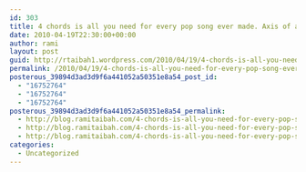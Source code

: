 ```yaml
---
id: 303
title: 4 chords is all you need for every pop song ever made. Axis of awesome.
date: 2010-04-19T22:30:00+00:00
author: rami
layout: post
guid: http://rtaibah1.wordpress.com/2010/04/19/4-chords-is-all-you-need-for-every-pop-song-ever-made-axis-of-awesome
permalink: /2010/04/19/4-chords-is-all-you-need-for-every-pop-song-ever-made-axis-of-awesome/
posterous_39894d3ad3d9f6a441052a50351e8a54_post_id:
  - "16752764"
  - "16752764"
  - "16752764"
posterous_39894d3ad3d9f6a441052a50351e8a54_permalink:
  - http://blog.ramitaibah.com/4-chords-is-all-you-need-for-every-pop-song-e
  - http://blog.ramitaibah.com/4-chords-is-all-you-need-for-every-pop-song-e
  - http://blog.ramitaibah.com/4-chords-is-all-you-need-for-every-pop-song-e
categories:
  - Uncategorized
---
```

</p> 

<div class="posterous_bookmarklet_entry">
  <blockquote class="posterous_short_quote">
    <p>
    </p>
  </blockquote>
  
  <p>
    &nbsp;
  </p>
</div>
